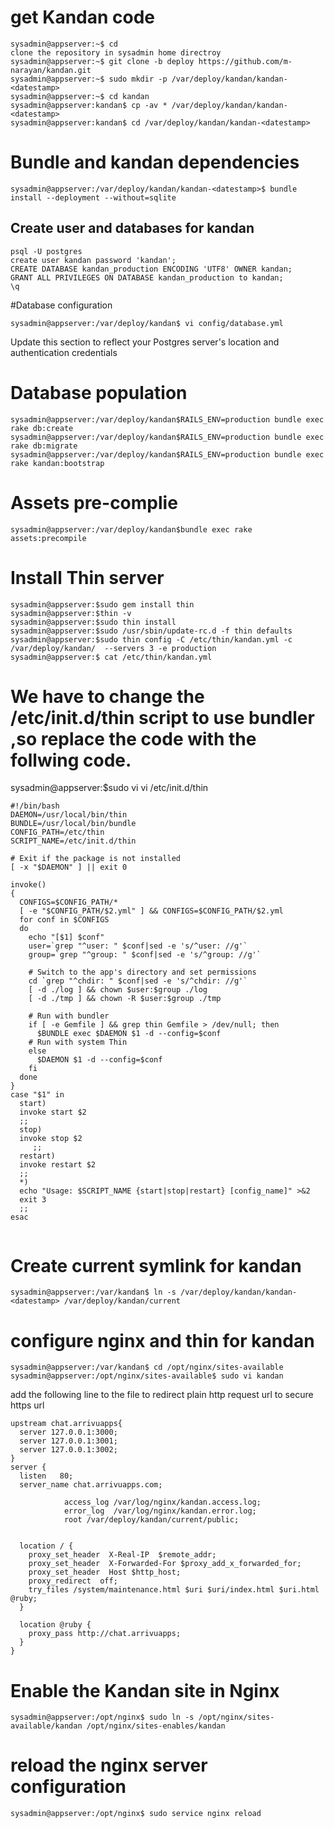 # get Kandan code

```
sysadmin@appserver:~$ cd
clone the repository in sysadmin home directroy
sysadmin@appserver:~$ git clone -b deploy https://github.com/m-narayan/kandan.git
sysadmin@appserver:~$ sudo mkdir -p /var/deploy/kandan/kandan-<datestamp>
sysadmin@appserver:~$ cd kandan
sysadmin@appserver:kandan$ cp -av * /var/deploy/kandan/kandan-<datestamp>
sysadmin@appserver:kandan$ cd /var/deploy/kandan/kandan-<datestamp>
```

# Bundle and kandan dependencies

```
sysadmin@appserver:/var/deploy/kandan/kandan-<datestamp>$ bundle install --deployment --without=sqlite
```

## Create user and databases for kandan

```
psql -U postgres
create user kandan password 'kandan';
CREATE DATABASE kandan_production ENCODING 'UTF8' OWNER kandan;
GRANT ALL PRIVILEGES ON DATABASE kandan_production to kandan;
\q
```

#Database configuration

```
sysadmin@appserver:/var/deploy/kandan$ vi config/database.yml
```
Update this section to reflect your Postgres server's location and authentication credentials

# Database population

```
sysadmin@appserver:/var/deploy/kandan$RAILS_ENV=production bundle exec rake db:create 
sysadmin@appserver:/var/deploy/kandan$RAILS_ENV=production bundle exec rake db:migrate 
sysadmin@appserver:/var/deploy/kandan$RAILS_ENV=production bundle exec rake kandan:bootstrap
```

# Assets pre-complie

```
sysadmin@appserver:/var/deploy/kandan$bundle exec rake assets:precompile
```
# Install Thin server
```
sysadmin@appserver:$sudo gem install thin
sysadmin@appserver:$thin -v
sysadmin@appserver:$sudo thin install
sysadmin@appserver:$sudo /usr/sbin/update-rc.d -f thin defaults
sysadmin@appserver:$sudo thin config -C /etc/thin/kandan.yml -c /var/deploy/kandan/  --servers 3 -e production
sysadmin@appserver:$ cat /etc/thin/kandan.yml

```
# We have to change the /etc/init.d/thin script to use bundler ,so replace the code with the follwing code.

sysadmin@appserver:$sudo vi vi /etc/init.d/thin
```
#!/bin/bash
DAEMON=/usr/local/bin/thin
BUNDLE=/usr/local/bin/bundle
CONFIG_PATH=/etc/thin
SCRIPT_NAME=/etc/init.d/thin

# Exit if the package is not installed
[ -x "$DAEMON" ] || exit 0

invoke()
{
  CONFIGS=$CONFIG_PATH/*
  [ -e "$CONFIG_PATH/$2.yml" ] && CONFIGS=$CONFIG_PATH/$2.yml
  for conf in $CONFIGS
  do
    echo "[$1] $conf"
    user=`grep "^user: " $conf|sed -e 's/^user: //g'`
    group=`grep "^group: " $conf|sed -e 's/^group: //g'`

    # Switch to the app's directory and set permissions
    cd `grep "^chdir: " $conf|sed -e 's/^chdir: //g'`
    [ -d ./log ] && chown $user:$group ./log
    [ -d ./tmp ] && chown -R $user:$group ./tmp

    # Run with bundler
    if [ -e Gemfile ] && grep thin Gemfile > /dev/null; then
      $BUNDLE exec $DAEMON $1 -d --config=$conf
    # Run with system Thin
    else
      $DAEMON $1 -d --config=$conf
    fi
  done
}
case "$1" in
  start)
  invoke start $2
  ;;
  stop)
  invoke stop $2
     ;;
  restart)
  invoke restart $2
  ;;
  *)
  echo "Usage: $SCRIPT_NAME {start|stop|restart} [config_name]" >&2
  exit 3
  ;;
esac
                                       
```
# Create current symlink for kandan
```
sysadmin@appserver:/var/kandan$ ln -s /var/deploy/kandan/kandan-<datestamp> /var/deploy/kandan/current

```
# configure nginx and thin for kandan
```
sysadmin@appserver:/var/kandan$ cd /opt/nginx/sites-available
sysadmin@appserver:/opt/nginx/sites-available$ sudo vi kandan 
```

add the following line to the file to redirect plain http request url to secure https url

```
upstream chat.arrivuapps{
  server 127.0.0.1:3000;
  server 127.0.0.1:3001;
  server 127.0.0.1:3002;
}
server {
  listen   80;
  server_name chat.arrivuapps.com;

            access_log /var/log/nginx/kandan.access.log;
            error_log  /var/log/nginx/kandan.error.log;
            root /var/deploy/kandan/current/public;


  location / {
    proxy_set_header  X-Real-IP  $remote_addr;
    proxy_set_header  X-Forwarded-For $proxy_add_x_forwarded_for;
    proxy_set_header  Host $http_host;
    proxy_redirect  off;
    try_files /system/maintenance.html $uri $uri/index.html $uri.html @ruby;
  }

  location @ruby {
    proxy_pass http://chat.arrivuapps;
  }
}
```
# Enable the Kandan site in Nginx

```
sysadmin@appserver:/opt/nginx$ sudo ln -s /opt/nginx/sites-available/kandan /opt/nginx/sites-enables/kandan
```

# reload the nginx server configuration

```
sysadmin@appserver:/opt/nginx$ sudo service nginx reload 
```